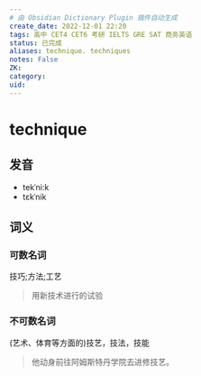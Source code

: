 ```yaml
---
# 由 Obsidian Dictionary Plugin 插件自动生成
create_date: 2022-12-01 22:20
tags: 高中 CET4 CET6 考研 IELTS GRE SAT 商务英语
status: 已完成 
aliases: technique. techniques
notes: False
ZK: 
category: 
uid: 
---
```


# technique

## 发音

- tekˈni:k
- tɛkˈnik

## 词义

### 可数名词

技巧;方法;工艺

> 用新技术进行的试验

### 不可数名词

(艺术、体育等方面的)技艺，技法，技能

> 他动身前往阿姆斯特丹学院去进修技艺。



